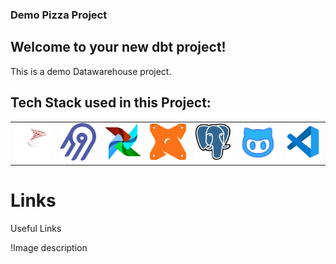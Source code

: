 
### Demo Pizza Project

## Welcome to your new dbt project!

This is a demo Datawarehouse project.

## Tech Stack used in this Project:

<!-- 1. Source System    -   ![SQL SERVER](./logo/microsoft-sql-server-logo.png)
2. Extract Load     -   ![Airbyte](./logo/airbyte-logo.png)
3. Transformation   -   ![DBT](./logo/dbt-svgrepo-com.png)
4. DWH Database     -   ![PostGreSQL](./logo/postgresql-svgrepo-com.png)
5. Code Repo        -   ![Github](./logo/github-142-svgrepo-com.png)
6. Orchestration    -   ![Airflow](./logo/airflow-svgrepo-com.png) -->

<table>
  <tr>
    <td align="center"><img src="./logo/microsoft-sql-server-log.png" width="70"/></td>
    <td align="center"><img src="./logo/airbyte-logo.png" width="70"/></td>
    <td align="center"><img src="./logo/airflow-svgrepo-com.png" width="70"/></td>
    <td align="center"><img src="./logo/dbt-svgrepo-com.png" width="70"/></td>
    <td align="center"><img src="./logo/postgresql-svgrepo-com.png" width="70"/></td>
    <td align="center"><img src="./logo/github-svgrepo-com.png" width="70"/></td>
    <td align="center"><img src="./logo/vscode-svgrepo-com.png" width="70"/></td>
  </tr>
</table>


# Links

Useful Links

!Image description
